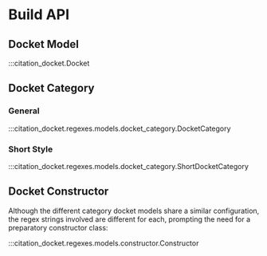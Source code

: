 # Build API

## Docket Model

:::citation_docket.Docket

## Docket Category

### General

:::citation_docket.regexes.models.docket_category.DocketCategory

### Short Style

:::citation_docket.regexes.models.docket_category.ShortDocketCategory

## Docket Constructor

Although the different category docket models share a similar configuration, the regex strings involved are different for each, prompting the need for a preparatory constructor class:

:::citation_docket.regexes.models.constructor.Constructor
